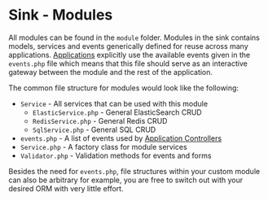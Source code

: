 # Sink - Modules

All modules can be found in the `module` folder. Modules in the sink contains
models, services and events generically defined for reuse across many applications.
[Applications](/docs/sink-app.html) explicitly use the available events given in the
`events.php` file which means that this file should serve as an interactive gateway
between the module and the rest of the application.

The common file structure for modules would look like the following:
 - `Service` - All services that can be used with this module
    - `ElasticService.php` - General ElasticSearch CRUD
    - `RedisService.php` - General Redis CRUD
    - `SqlService.php` - General SQL CRUD
 - `events.php` - A list of events used by [Application Controllers](/docs/sink-app.html)
 - `Service.php` - A factory class for module services
 - `Validator.php` - Validation methods for events and forms

Besides the need for `events.php`, file structures within your custom module can
also be arbitrary for example, you are free to switch out with your desired ORM with
very little effort.
